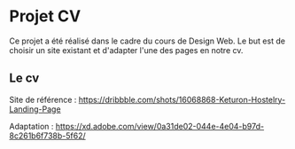 # Projet CV
Ce projet a été réalisé dans le cadre du cours de Design Web.
Le but est de choisir un site existant et d'adapter l'une des pages en notre cv. 

## Le cv

Site de référence : https://dribbble.com/shots/16068868-Keturon-Hostelry-Landing-Page

Adaptation : https://xd.adobe.com/view/0a31de02-044e-4e04-b97d-8c261b6f738b-5f62/


